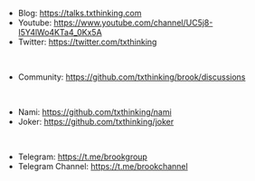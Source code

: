 * Blog: https://talks.txthinking.com
* Youtube: https://www.youtube.com/channel/UC5j8-I5Y4lWo4KTa4_0Kx5A
* Twitter: https://twitter.com/txthinking

<br/>

* Community: https://github.com/txthinking/brook/discussions

<br/>

* Nami: https://github.com/txthinking/nami
* Joker: https://github.com/txthinking/joker

<br/>

* Telegram: https://t.me/brookgroup
* Telegram Channel: https://t.me/brookchannel
